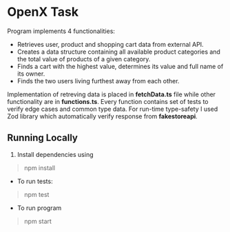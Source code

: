 # OpenX Task
Program implements 4 functionalities:

 - Retrieves user, product and shopping cart data from external API.
 - Creates a data structure containing all available product categories and the total value of
	products of a given category.
 - Finds a cart with the highest value, determines its value and full name of its owner.
 - Finds the two users living furthest away from each other.

Implementation of retreving data is placed in **fetchData.ts** file while other functionality are in **functions.ts**. Every function contains set of tests to verify edge cases and common type data. For run-time type-safety I used Zod library which automatically verify response from **fakestoreapi**.



## Running Locally

1. Install dependencies using
> npm install

 - To run tests:
  > npm test
 - To run program

> npm start
